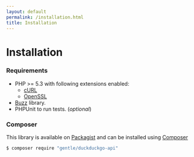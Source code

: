 ```yaml
---
layout: default
permalink: /installation.html
title: Installation
---
```


# Installation

### Requirements

* PHP >= 5.3 with following extensions enabled:
    * [cURL](http://php.net/manual/en/book.curl.php)
    * [OpenSSL](http://php.net/manual/en/book.openssl.php)
* [Buzz](https://github.com/kriswallsmith/Buzz) library.
* PHPUnit to run tests. (_optional_)

### Composer

This library is available on [Packagist][1] and can be installed using [Composer][4]

  ```bash
  $ composer require "gentle/duckduckgo-api"
  ```

[1]: https://packagist.org/
[2]: http://php.net/manual/en/book.curl.php
[3]: https://github.com/kriswallsmith/Buzz
[4]: https://getcomposer.org/
